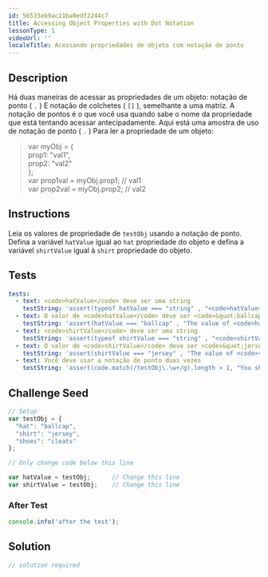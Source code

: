 ```yaml
---
id: 56533eb9ac21ba0edf2244c7
title: Accessing Object Properties with Dot Notation
lessonType: 1
videoUrl: ''
localeTitle: Acessando propriedades de objeto com notação de ponto
---
```


## Description
<section id="description"> Há duas maneiras de acessar as propriedades de um objeto: notação de ponto ( <code>.</code> ) E notação de colchetes ( <code>[]</code> ), semelhante a uma matriz. A notação de pontos é o que você usa quando sabe o nome da propriedade que está tentando acessar antecipadamente. Aqui está uma amostra de uso de notação de ponto ( <code>.</code> ) Para ler a propriedade de um objeto: <blockquote> var myObj = { <br> prop1: &quot;val1&quot;, <br> prop2: &quot;val2&quot; <br> }; <br> var prop1val = myObj.prop1; // val1 <br> var prop2val = myObj.prop2; // val2 </blockquote></section>

## Instructions
<section id="instructions"> Leia os valores de propriedade de <code>testObj</code> usando a notação de ponto. Defina a variável <code>hatValue</code> igual ao <code>hat</code> propriedade do objeto e defina a variável <code>shirtValue</code> igual à <code>shirt</code> propriedade do objeto. </section>

## Tests
<section id='tests'>

```yml
tests:
  - text: <code>hatValue</code> deve ser uma string
    testString: 'assert(typeof hatValue === "string" , "<code>hatValue</code> should be a string");'
  - text: O valor de <code>hatValue</code> deve ser <code>&quot;ballcap&quot;</code>
    testString: 'assert(hatValue === "ballcap" , "The value of <code>hatValue</code> should be <code>"ballcap"</code>");'
  - text: <code>shirtValue</code> deve ser uma string
    testString: 'assert(typeof shirtValue === "string" , "<code>shirtValue</code> should be a string");'
  - text: O valor de <code>shirtValue</code> deve ser <code>&quot;jersey&quot;</code>
    testString: 'assert(shirtValue === "jersey" , "The value of <code>shirtValue</code> should be <code>"jersey"</code>");'
  - text: Você deve usar a notação de ponto duas vezes
    testString: 'assert(code.match(/testObj\.\w+/g).length > 1, "You should use dot notation twice");'

```

</section>

## Challenge Seed
<section id='challengeSeed'>

<div id='js-seed'>

```js
// Setup
var testObj = {
  "hat": "ballcap",
  "shirt": "jersey",
  "shoes": "cleats"
};

// Only change code below this line

var hatValue = testObj;      // Change this line
var shirtValue = testObj;    // Change this line

```

</div>


### After Test
<div id='js-teardown'>

```js
console.info('after the test');
```

</div>

</section>

## Solution
<section id='solution'>

```js
// solution required
```
</section>
